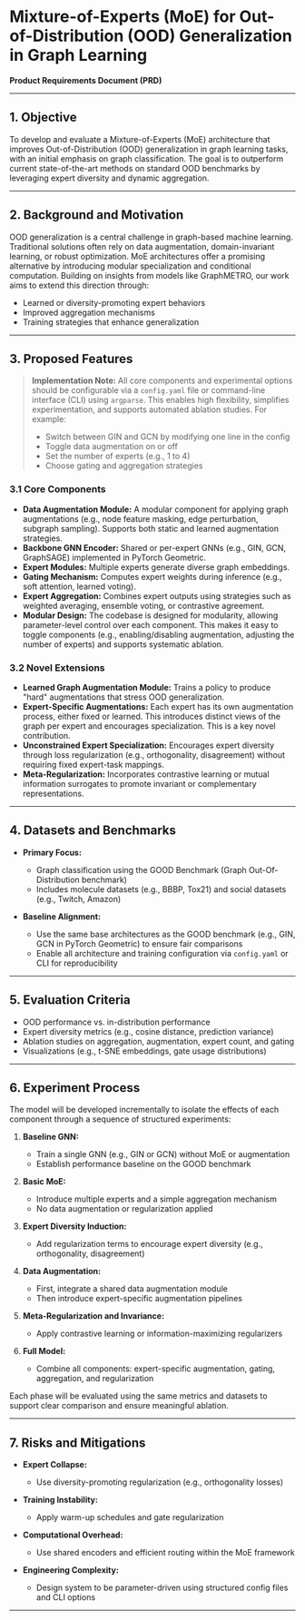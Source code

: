 # Mixture-of-Experts (MoE) for Out-of-Distribution (OOD) Generalization in Graph Learning

**Product Requirements Document (PRD)**

---

## 1. Objective

To develop and evaluate a Mixture-of-Experts (MoE) architecture that improves Out-of-Distribution (OOD) generalization in graph learning tasks, with an initial emphasis on graph classification. The goal is to outperform current state-of-the-art methods on standard OOD benchmarks by leveraging expert diversity and dynamic aggregation.

---

## 2. Background and Motivation

OOD generalization is a central challenge in graph-based machine learning. Traditional solutions often rely on data augmentation, domain-invariant learning, or robust optimization. MoE architectures offer a promising alternative by introducing modular specialization and conditional computation. Building on insights from models like GraphMETRO, our work aims to extend this direction through:

* Learned or diversity-promoting expert behaviors
* Improved aggregation mechanisms
* Training strategies that enhance generalization

---

## 3. Proposed Features

> **Implementation Note:** All core components and experimental options should be configurable via a `config.yaml` file or command-line interface (CLI) using `argparse`. This enables high flexibility, simplifies experimentation, and supports automated ablation studies. For example:
>
> * Switch between GIN and GCN by modifying one line in the config
> * Toggle data augmentation on or off
> * Set the number of experts (e.g., 1 to 4)
> * Choose gating and aggregation strategies

### 3.1 Core Components

* **Data Augmentation Module:** A modular component for applying graph augmentations (e.g., node feature masking, edge perturbation, subgraph sampling). Supports both static and learned augmentation strategies.
* **Backbone GNN Encoder:** Shared or per-expert GNNs (e.g., GIN, GCN, GraphSAGE) implemented in PyTorch Geometric.
* **Expert Modules:** Multiple experts generate diverse graph embeddings.
* **Gating Mechanism:** Computes expert weights during inference (e.g., soft attention, learned voting).
* **Expert Aggregation:** Combines expert outputs using strategies such as weighted averaging, ensemble voting, or contrastive agreement.
* **Modular Design:** The codebase is designed for modularity, allowing parameter-level control over each component. This makes it easy to toggle components (e.g., enabling/disabling augmentation, adjusting the number of experts) and supports systematic ablation.

### 3.2 Novel Extensions

* **Learned Graph Augmentation Module:** Trains a policy to produce "hard" augmentations that stress OOD generalization.
* **Expert-Specific Augmentations:** Each expert has its own augmentation process, either fixed or learned. This introduces distinct views of the graph per expert and encourages specialization. This is a key novel contribution.
* **Unconstrained Expert Specialization:** Encourages expert diversity through loss regularization (e.g., orthogonality, disagreement) without requiring fixed expert-task mappings.
* **Meta-Regularization:** Incorporates contrastive learning or mutual information surrogates to promote invariant or complementary representations.

---

## 4. Datasets and Benchmarks

* **Primary Focus:**

  * Graph classification using the GOOD Benchmark (Graph Out-Of-Distribution benchmark)
  * Includes molecule datasets (e.g., BBBP, Tox21) and social datasets (e.g., Twitch, Amazon)

* **Baseline Alignment:**

  * Use the same base architectures as the GOOD benchmark (e.g., GIN, GCN in PyTorch Geometric) to ensure fair comparisons
  * Enable all architecture and training configuration via `config.yaml` or CLI for reproducibility

---

## 5. Evaluation Criteria

* OOD performance vs. in-distribution performance
* Expert diversity metrics (e.g., cosine distance, prediction variance)
* Ablation studies on aggregation, augmentation, expert count, and gating
* Visualizations (e.g., t-SNE embeddings, gate usage distributions)

---

## 6. Experiment Process

The model will be developed incrementally to isolate the effects of each component through a sequence of structured experiments:

1. **Baseline GNN:**

   * Train a single GNN (e.g., GIN or GCN) without MoE or augmentation
   * Establish performance baseline on the GOOD benchmark

2. **Basic MoE:**

   * Introduce multiple experts and a simple aggregation mechanism
   * No data augmentation or regularization applied

3. **Expert Diversity Induction:**

   * Add regularization terms to encourage expert diversity (e.g., orthogonality, disagreement)

4. **Data Augmentation:**

   * First, integrate a shared data augmentation module
   * Then introduce expert-specific augmentation pipelines

5. **Meta-Regularization and Invariance:**

   * Apply contrastive learning or information-maximizing regularizers

6. **Full Model:**

   * Combine all components: expert-specific augmentation, gating, aggregation, and regularization

Each phase will be evaluated using the same metrics and datasets to support clear comparison and ensure meaningful ablation.

---

## 7. Risks and Mitigations

* **Expert Collapse:**

  * Use diversity-promoting regularization (e.g., orthogonality losses)
* **Training Instability:**

  * Apply warm-up schedules and gate regularization
* **Computational Overhead:**

  * Use shared encoders and efficient routing within the MoE framework
* **Engineering Complexity:**

  * Design system to be parameter-driven using structured config files and CLI options

---
